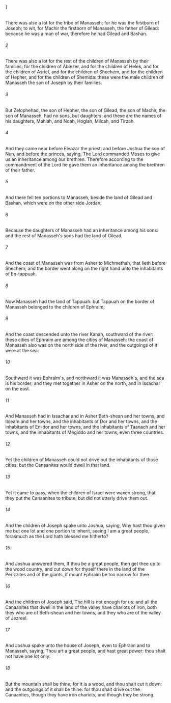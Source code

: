 ###### 1
There was also a lot for the tribe of Manasseh; for he was the firstborn of Joseph; to wit, for Machir the firstborn of Manasseh, the father of Gilead: because he was a man of war, therefore he had Gilead and Bashan.

###### 2
There was also a lot for the rest of the children of Manasseh by their families; for the children of Abiezer, and for the children of Helek, and for the children of Asriel, and for the children of Shechem, and for the children of Hepher, and for the children of Shemida: these were the male children of Manasseh the son of Joseph by their families.

###### 3
But Zelophehad, the son of Hepher, the son of Gilead, the son of Machir, the son of Manasseh, had no sons, but daughters: and these are the names of his daughters, Mahlah, and Noah, Hoglah, Milcah, and Tirzah.

###### 4
And they came near before Eleazar the priest, and before Joshua the son of Nun, and before the princes, saying, The Lord commanded Moses to give us an inheritance among our brethren. Therefore according to the commandment of the Lord he gave them an inheritance among the brethren of their father.

###### 5
And there fell ten portions to Manasseh, beside the land of Gilead and Bashan, which were on the other side Jordan;

###### 6
Because the daughters of Manasseh had an inheritance among his sons: and the rest of Manasseh's sons had the land of Gilead.

###### 7
And the coast of Manasseh was from Asher to Michmethah, that lieth before Shechem; and the border went along on the right hand unto the inhabitants of En-tappuah.

###### 8
Now Manasseh had the land of Tappuah: but Tappuah on the border of Manasseh belonged to the children of Ephraim;

###### 9
And the coast descended unto the river Kanah, southward of the river: these cities of Ephraim are among the cities of Manasseh: the coast of Manasseh also was on the north side of the river, and the outgoings of it were at the sea:

###### 10
Southward it was Ephraim's, and northward it was Manasseh's, and the sea is his border; and they met together in Asher on the north, and in Issachar on the east.

###### 11
And Manasseh had in Issachar and in Asher Beth-shean and her towns, and Ibleam and her towns, and the inhabitants of Dor and her towns, and the inhabitants of En-dor and her towns, and the inhabitants of Taanach and her towns, and the inhabitants of Megiddo and her towns, even three countries.

###### 12
Yet the children of Manasseh could not drive out the inhabitants of those cities; but the Canaanites would dwell in that land.

###### 13
Yet it came to pass, when the children of Israel were waxen strong, that they put the Canaanites to tribute; but did not utterly drive them out.

###### 14
And the children of Joseph spake unto Joshua, saying, Why hast thou given me but one lot and one portion to inherit, seeing I am a great people, forasmuch as the Lord hath blessed me hitherto?

###### 15
And Joshua answered them, If thou be a great people, then get thee up to the wood country, and cut down for thyself there in the land of the Perizzites and of the giants, if mount Ephraim be too narrow for thee.

###### 16
And the children of Joseph said, The hill is not enough for us: and all the Canaanites that dwell in the land of the valley have chariots of iron, both they who are of Beth-shean and her towns, and they who are of the valley of Jezreel.

###### 17
And Joshua spake unto the house of Joseph, even to Ephraim and to Manasseh, saying, Thou art a great people, and hast great power: thou shalt not have one lot only:

###### 18
But the mountain shall be thine; for it is a wood, and thou shalt cut it down: and the outgoings of it shall be thine: for thou shalt drive out the Canaanites, though they have iron chariots, and though they be strong.

